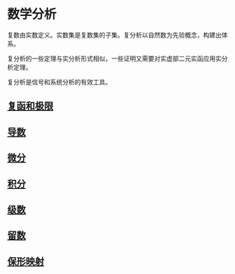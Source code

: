 # 数学分析

复数由实数定义。实数集是复数集的子集。复分析以自然数为先验概念，构建出体系。

复分析的一些定理与实分析形式相似，一些证明又需要对实虚部二元实函应用实分析定理。

复分析是信号和系统分析的有效工具。

## [复函和极限](%E5%A4%8D%E5%87%BD%E5%92%8C%E6%9E%81%E9%99%90.md)

## [导数](%E5%AF%BC%E6%95%B0.md)

## [微分](%E5%BE%AE%E5%88%86.md)

## [积分](%E7%A7%AF%E5%88%86.md)

## [级数](%E7%BA%A7%E6%95%B0.md)

## [留数](%E7%95%99%E6%95%B0.md)

## [保形映射](%E4%BF%9D%E5%BD%A2%E6%98%A0%E5%B0%84.md)
